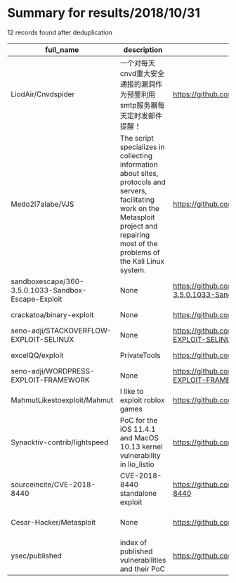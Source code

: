 
# Summary for results/2018/10/31
    
12 records found after deduplication

| full_name | description | html_url | matched_list | matched_count | pushed_at | size | stargazers_count | language | forks_count | vul_ids |
|-----------------------------------------------------|-----------------------------------------------------------------------------------------------------------------------------------------------------------------------------------------------|------------------------------------------------------------------------|----------------------------------|-----------------|---------------------------|--------|--------------------|------------|---------------|-------------------|
| LiodAir/Cnvdspider | 一个对每天cnvd重大安全通报的漏洞作为预警利用smtp服务器每天定时发邮件提醒！ | https://github.com/LiodAir/Cnvdspider | ['cnvd-c OR cnvd-2 OR cnnvd-2'] | 1 | 2018-10-31 05:07:24+00:00 | 2324 | 7 | Python | 5 | [] |
| Medo2l7alabe/VJS | The script specializes in collecting information about sites, protocols and servers, facilitating work on the Metasploit project and repairing most of the problems of the Kali Linux system. | https://github.com/Medo2l7alabe/VJS | ['metasploit module OR payload'] | 1 | 2018-10-31 11:09:35+00:00 | 1516 | 10 | Shell | 2 | [] |
| sandboxescape/360-3.5.0.1033-Sandbox-Escape-Exploit | None | https://github.com/sandboxescape/360-3.5.0.1033-Sandbox-Escape-Exploit | ['exploit'] | 1 | 2018-10-31 20:12:24+00:00 | 9 | 1 | | 0 | [] |
| crackatoa/binary-exploit | None | https://github.com/crackatoa/binary-exploit | ['exploit'] | 1 | 2018-10-31 23:53:08+00:00 | 50 | 0 | Python | 0 | [] |
| seno-adji/STACKOVERFLOW-EXPLOIT-SELINUX | None | https://github.com/seno-adji/STACKOVERFLOW-EXPLOIT-SELINUX | ['exploit'] | 1 | 2018-10-31 02:48:05+00:00 | 39 | 0 | C | 0 | [] |
| excelQQ/exploit | PrivateTools | https://github.com/excelQQ/exploit | ['exploit'] | 1 | 2018-10-31 08:34:34+00:00 | 21 | 0 | PHP | 0 | [] |
| seno-adji/WORDPRESS-EXPLOIT-FRAMEWORK | None | https://github.com/seno-adji/WORDPRESS-EXPLOIT-FRAMEWORK | ['exploit'] | 1 | 2018-10-31 04:55:30+00:00 | 1225 | 0 | Ruby | 0 | [] |
| MahmutLikestoexploit/Mahmut | I like to exploit roblox games | https://github.com/MahmutLikestoexploit/Mahmut | ['exploit'] | 1 | 2018-10-31 15:54:35+00:00 | 0 | 0 | | 0 | [] |
| Synacktiv-contrib/lightspeed | PoC for the iOS 11.4.1 and MacOS 10.13 kernel vulnerability in lio_listio | https://github.com/Synacktiv-contrib/lightspeed | ['vulnerability poc'] | 1 | 2018-10-31 17:01:45+00:00 | 2 | 74 | C | 19 | [] |
| sourceincite/CVE-2018-8440 | CVE-2018-8440 standalone exploit | https://github.com/sourceincite/CVE-2018-8440 | ['cve-2', 'exploit'] | 2 | 2018-10-31 19:05:17+00:00 | 18704 | 72 | C | 25 | ['CVE-2018-8440'] |
| Cesar-Hacker/Metasploit | None | https://github.com/Cesar-Hacker/Metasploit | ['metasploit module OR payload'] | 1 | 2018-10-31 21:28:33+00:00 | 0 | 0 | | 0 | [] |
| ysec/published | index of published vulnerabilities and their PoC | https://github.com/ysec/published | ['vulnerability poc'] | 1 | 2018-10-31 23:26:17+00:00 | 210 | 0 | | 0 | [] |
